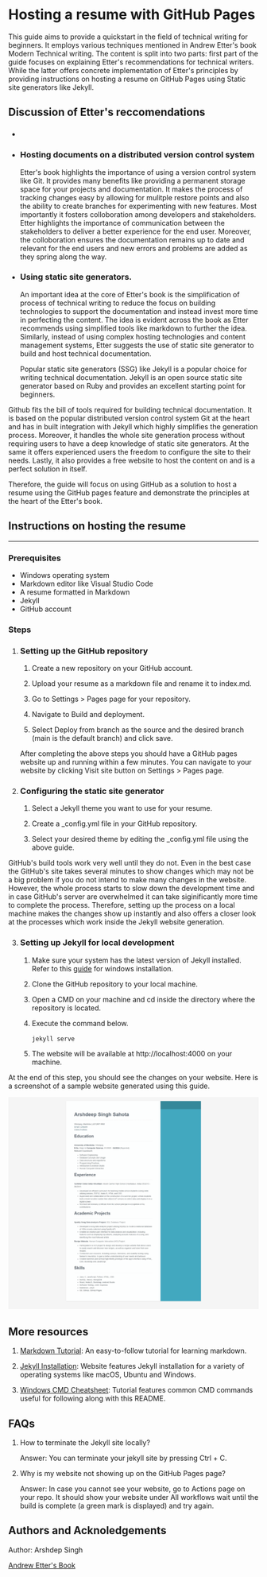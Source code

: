 # Hosting a resume with GitHub Pages

This guide aims to provide a quickstart in the field of technical writing for beginners. It employs various techniques mentioned in Andrew Etter's book Modern Technical writing. The content is split into two parts: first part of the guide focuses on explaining Etter's recommendations for technical writers. While the latter offers concrete implementation of Etter's principles by providing instructions on hosting a resume on GitHub Pages using Static site generators like Jekyll.

## Discussion of Etter's reccomendations

* ### 
* ### Hosting documents on a distributed version control system
    Etter's book highlights the importance of using a version control system like Git. It provides many benefits like providing a permanent storage space for your projects and documentation. It makes the process of tracking changes easy by allowing for mulitple restore points and also the ability to create branches for experimenting with new features. Most importantly it fosters colloboration among developers and stakeholders. Etter highlights the importance of communication between the stakeholders to deliver a better experience for the end user. Moreover, the colloboration ensures the documentation remains up to date and relevant for the end users and new errors and problems are added as they spring along the way. 

* ### Using static site generators.
    An important idea at the core of Etter's book is the simplification of process of technical writing to reduce the focus on building technologies to support the documentation and instead invest more time in perfecting the content. The idea is evident across the book as Etter recommends using simplified tools like markdown to further the idea. Similarly, instead of using complex hosting technologies and content management systems, Etter suggests the use of static site generator to build and host technical documentation. 

    Popular static site generators (SSG) like Jekyll is a popular choice for writing technical documentation. Jekyll is an open source static site generator based on Ruby and provides an excellent starting point for beginners. 

Github fits the bill of tools required for building technical documentation. It is based on the popular distributed version control system Git at the heart and has in built integration with Jekyll which highly simplifies the generation process. Moreover, it handles the whole site generation process without requiring users to have a deep knowledge of static site generators. At the same it offers experienced users the freedom to configure the site to their needs. Lastly, it also provides a free website to host the content on and is a perfect solution in itself. 

Therefore, the guide will focus on using GitHub as a solution to host a resume using the GitHub pages feature and demonstrate the principles at the heart of the Etter's book.




## Instructions on hosting the resume
---

### Prerequisites
* Windows operating system
* Markdown editor like Visual Studio Code 
* A resume formatted in Markdown
* Jekyll 
* GitHub account

### Steps

1. ### Setting up the GitHub repository

    1. Create a new repository on your GitHub account.
    
    2. Upload your resume as a markdown file and rename it to index.md.

    3. Go to Settings > Pages page for your repository.

    4. Navigate to Build and deployment.
    
    5. Select Deploy from branch as the source and the desired branch (main is the default branch) and click save. 

    After completing the above steps you should have a GitHub pages website up and running within a few minutes. You can navigate to your website by clicking Visit site button on Settings > Pages page. 

2. ### Configuring the static site generator

    1. Select a Jekyll theme you want to use for your resume. 
    
    2. Create a _config.yml file in your GitHub repository.

    3. Select your desired theme by editing the _config.yml file using the above guide.

GitHub's build tools work very well until they do not. Even in the best case the GitHub's site takes several minutes to show changes which may not be a big problem if you do not intend to make many changes in the website. However, the whole process starts to slow down the development time and in case GitHub's server are overwhelmed it can take siginificantly more time to complete the process. Therefore, setting up the process on a local machine makes the changes show up instantly and also offers a closer look at the processes which work inside the Jekyll website generation. 

3. ### Setting up Jekyll for local development
   
    1. Make sure your system has the latest version of Jekyll installed. Refer to this [guide](https://jekyllrb.com/docs/installation/windows/) for windows installation.

    2. Clone the GitHub repository to your local machine.

    3. Open a CMD on your machine and cd inside the directory where the repository is located.

    4. Execute the command below. 
        ``` console 
        jekyll serve
        ```
    5. The website will be available at  http://localhost:4000 on your machine.

At the end of this step, you should see the changes on your website. Here is a screenshot of a sample website generated using this guide.

![Resume](resume.gif)

## More resources

1. [Markdown Tutorial](https://www.markdowntutorial.com/): An easy-to-follow tutorial for learning markdown.

2. [Jekyll Installation](https://jekyllrb.com/docs/installation/): Website features Jekyll installation for a variety of operating systems like macOS, Ubuntu and Windows.

3. [Windows CMD Cheatsheet](https://www.digitalcitizen.life/command-prompt-how-use-basic-commands/): Tutorial features common CMD commands useful for following along with this README.


## FAQs

1. How to terminate the Jekyll site locally?

    Answer: You can terminate your jekyll site by pressing Ctrl + C.

2. Why is my website not showing up on the GitHub Pages page?

    Answer: In case you cannot see your website, go to Actions page on your repo. It should show your website under All workflows wait until the build is complete (a       green mark is displayed) and try again.

## Authors and Acknoledgements
Author: Arshdep Singh

[Andrew Etter's Book](https://www.amazon.ca/Modern-Technical-Writing-Introduction-Documentation-ebook/dp/B01A2QL9SS)
